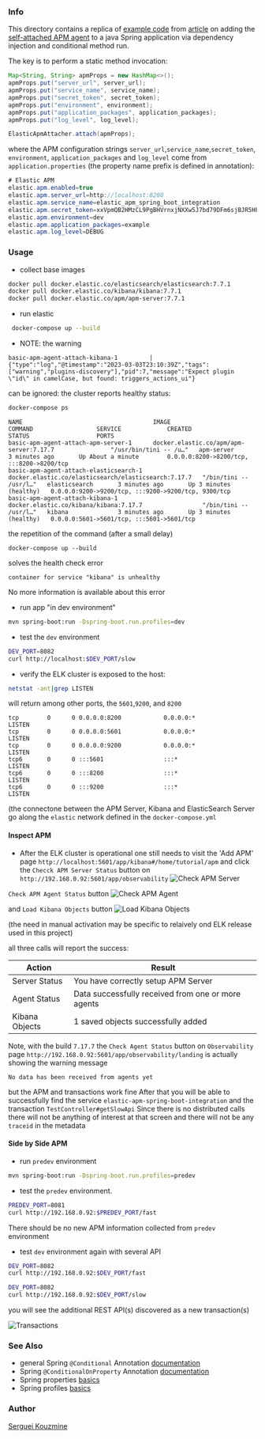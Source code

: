 ﻿###  Info
This directory contains a replica of [example code](https://github.com/sayadi/elastic-apm-spring-boot-integration) from [article](https://levelup.gitconnected.com/how-to-integrate-elastic-apm-java-agent-with-spring-boot-7ce8388a206e) on adding the
[self-attached APM agent](https://www.elastic.co/guide/en/apm/agent/java/master/setup-attach-api.html)
to a java Spring application via dependency injection and conditional method run.

The key is to perform a static method invocation:
```java
Map<String, String> apmProps = new HashMap<>();
apmProps.put("server_url", server_url);
apmProps.put("service_name", service_name);
apmProps.put("secret_token", secret_token);
apmProps.put("environment", environment);
apmProps.put("application_packages", application_packages);
apmProps.put("log_level", log_level);

ElasticApmAttacher.attach(apmProps);
```
where the APM configuration strings `server_url`,`service_name`,`secret_token`, `environment`, `application_packages` and `log_level` come from `application.properties` (the property name prefix is defined in annotation):
```java
# Elastic APM
elastic.apm.enabled=true
elastic.apm.server_url=http://localhost:8200
elastic.apm.service_name=elastic_apm_spring_boot_integration
elastic.apm.secret_token=xxVpmQB2HMzCL9PgBHVrnxjNXXw5J7bd79DFm6sjBJR5HPXDhcF8MSb3vv4bpg44
elastic.apm.environment=dev
elastic.apm.application_packages=example
elastic.apm.log_level=DEBUG
```

### Usage

* collect base images
```sh
docker pull docker.elastic.co/elasticsearch/elasticsearch:7.7.1
docker pull docker.elastic.co/kibana/kibana:7.7.1
docker pull docker.elastic.co/apm/apm-server:7.7.1
```
* run elastic
```sh
 docker-compose up --build
```
* NOTE: the warning 
```text
basic-apm-agent-attach-kibana-1         | {"type":"log","@timestamp":"2023-03-03T23:10:39Z","tags":["warning","plugins-discovery"],"pid":7,"message":"Expect plugin \"id\" in camelCase, but found: triggers_actions_ui"}
```

can be ignored: the  cluster reports healthy status:
```sh
docker-compose ps
```
```text
NAME                                     IMAGE                                                  COMMAND                  SERVICE             CREATED             STATUS                   PORTS
basic-apm-agent-attach-apm-server-1      docker.elastic.co/apm/apm-server:7.17.7                "/usr/bin/tini -- /u…"   apm-server          3 minutes ago       Up About a minute        0.0.0.0:8200->8200/tcp, :::8200->8200/tcp
basic-apm-agent-attach-elasticsearch-1   docker.elastic.co/elasticsearch/elasticsearch:7.17.7   "/bin/tini -- /usr/l…"   elasticsearch       3 minutes ago       Up 3 minutes (healthy)   0.0.0.0:9200->9200/tcp, :::9200->9200/tcp, 9300/tcp
basic-apm-agent-attach-kibana-1          docker.elastic.co/kibana/kibana:7.17.7                 "/bin/tini -- /usr/l…"   kibana              3 minutes ago       Up 3 minutes (healthy)   0.0.0.0:5601->5601/tcp, :::5601->5601/tcp

```
the repetition of the command (after a small delay)

```text
docker-compose up --build
```
solves the health check error

```text
container for service "kibana" is unhealthy
```
No more information is available about this error


* run app "in dev environment"
```sh
mvn spring-boot:run -Dspring-boot.run.profiles=dev
```
* test the `dev` environment

```sh
DEV_PORT=8082
curl http://localhost:$DEV_PORT/slow
```
* verify the ELK cluster is exposed to the host:

```sh
netstat -ant|grep LISTEN
```
will return among other ports, the `5601`,`9200`,  and `8200`
```text
tcp        0      0 0.0.0.0:8200            0.0.0.0:*               LISTEN     
tcp        0      0 0.0.0.0:5601            0.0.0.0:*               LISTEN     
tcp        0      0 0.0.0.0:9200            0.0.0.0:*               LISTEN     
tcp6       0      0 :::5601                 :::*                    LISTEN     
tcp6       0      0 :::8200                 :::*                    LISTEN
tcp6       0      0 :::9200                 :::*                    LISTEN    
```
(the connectone between the APM Server, Kibana and ElasticSearch Server go along the 
`elastic` network defined in the `docker-compose.yml`
#### Inspect APM
 
* After the ELK cluster is operational one still needs to visit the 'Add APM' page `http://localhost:5601/app/kibana#/home/tutorial/apm` and 
click the `Checck APM Server Status` button on `http://192.168.0.92:5601/app/observability`
![Check APM Server](https://github.com/sergueik/springboot_study/blob/master/basic-apm-agent-attach/screenshots/capture-apm-server-status.png)

`Check APM Agent Status` button
![Check APM Agent](https://github.com/sergueik/springboot_study/blob/master/basic-apm-agent-attach/screenshots/capture-apm-agent-status.png)

and `Load Kibana Objects` button
![Load Kibana Objects](https://github.com/sergueik/springboot_study/blob/master/basic-apm-agent-attach/screenshots/capture-load-kibana-objects.png)

(the need in manual activation may be specific to relaively ond ELK release used in this project)

all three calls will report the success:


Action | Result
 --- | --- 
Server Status | You have correctly setup APM Server
Agent Status | Data successfully received from one or more agents
Kibana Objects | 1 saved objects successfully added

Note, with the build `7.17.7` the `Check Agent Status` button on `Observability` page `http://192.168.0.92:5601/app/observability/landing` is actually showing the warning message 
```text
No data has been received from agents yet
```

but the APM and transactions work fine
After that you will be able to successfully find the service `elastic-apm-spring-boot-integration` and the transaction 
`TestController#getSlowApi`
Since there is no distributed calls there will not be  anything of interest at that screen and there  will not be any `traceid` in the metadata

#### Side by Side APM

* run `predev` environment
```sh
mvn spring-boot:run -Dspring-boot.run.profiles=predev
```

* test the `predev` environment. 
```sh
PREDEV_PORT=8081
curl http://192.168.0.92:$PREDEV_PORT/fast
```
There should be no new APM information collected from `predev` environment

* test `dev` environment again with several API

```sh
DEV_PORT=8082
curl http://192.168.0.92:$DEV_PORT/fast
```
```sh
DEV_PORT=8082
curl http://192.168.0.92:$DEV_PORT/slow
```
you will see the additional REST API(s) discovered as a new transaction(s)

![Transactions](https://github.com/sergueik/springboot_study/blob/master/basic-apm-agent-attach/screenshots/capture-two-transactions.png)

### See Also

   * general Spring `@Conditional` Annotation [documentation](https://www.baeldung.com/spring-conditionalonproperty)
   * Spring `@ConditionalOnProperty` Annotation [documentation](https://www.baeldung.com/spring-conditional-annotations)
   * Spring properties [basics](https://www.baeldung.com/properties-with-spring)
   * Spring profiles [basics](https://www.baeldung.com/spring-profiles)

### Author
[Serguei Kouzmine](kouzmine_serguei@yahoo.com)
